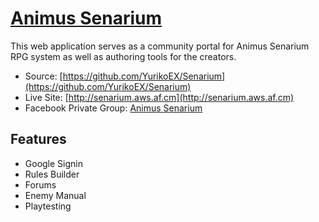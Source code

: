 # [Animus Senarium](http://senarium.aws.af.cm)

This web application serves as a community portal for Animus Senarium RPG system as well as authoring tools for the creators.

* Source: [https://github.com/YurikoEX/Senarium](https://github.com/YurikoEX/Senarium)
* Live Site: [http://senarium.aws.af.cm](http://senarium.aws.af.cm)
* Facebook Private Group: [Animus Senarium](https://www.facebook.com/groups/123239717862605/)


## Features

* Google Signin
* Rules Builder
* Forums
* Enemy Manual
* Playtesting

